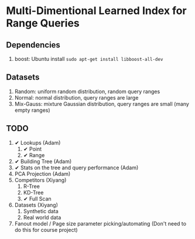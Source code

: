 # Multi-Dimentional Learned Index for Range Queries

## Dependencies
1.  boost: Ubuntu install `sudo apt-get install libboost-all-dev`

## Datasets
1.  Random: uniform random distribution, random query ranges
2.  Normal: normal distribution, query ranges are large
3.  Mix-Gauss: mixture Gaussian distribution, query ranges are small (many empty ranges)

## TODO
1.  ✔ Lookups (Adam)
    1.  ✔ Point
    2.  ✔ Range
2.  ✔ Building Tree (Adam)
3.  ✔ Stats on the tree and query performance (Adam)
4.  PCA Projection (Adam)
5.  Competitors (Xiyang)
    1.  R-Tree
    2.  KD-Tree
    3.  ✔ Full Scan
6.  Datasets (Xiyang)
    1.  Synthetic data
    2.  Real world data 
7.  Fanout model / Page size parameter picking/automating (Don't need to do this for course project)
